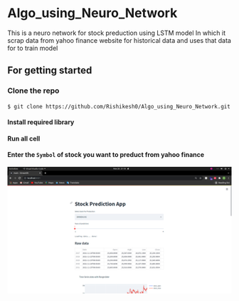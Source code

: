 # Algo_using_Neuro_Network

This is a neuro network for stock preduction using LSTM model 
In which it scrap data from yahoo finance website for historical data and uses that data for to train model

## For getting started 

### Clone the repo

  ```
  $ git clone https://github.com/Rishikesh0/Algo_using_Neuro_Network.git
  ```

#### Install required library 
#### Run all cell
#### Enter the `Symbol` of stock you want to preduct from yahoo finance

![This is an image](https://raw.githubusercontent.com/Rishikesh0/Web_App_for_Stock_Prediction/main/Pic/stock1.png)




